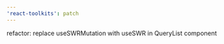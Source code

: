 ```yaml
---
'react-toolkits': patch
---
```


refactor: replace useSWRMutation with useSWR in QueryList component
